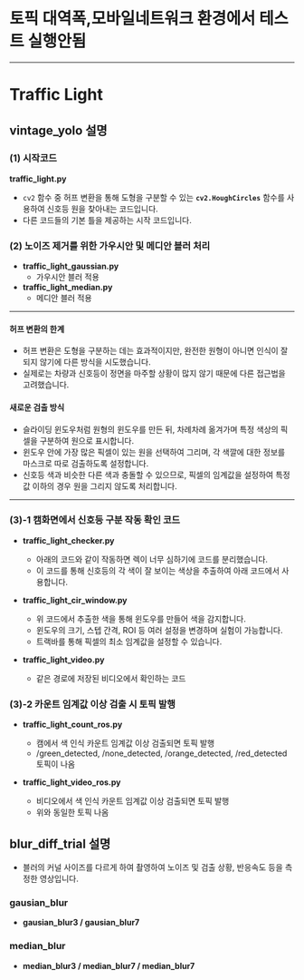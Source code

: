 # **토픽 대역폭,모바일네트워크 환경에서 테스트 실행안됨**
---
# Traffic Light

## vintage_yolo 설명

### (1) 시작코드
**traffic_light.py**
- `cv2` 함수 중 허프 변환을 통해 도형을 구분할 수 있는 **`cv2.HoughCircles`** 함수를 사용하여 신호등 원을 찾아내는 코드입니다.
- 다른 코드들의 기본 틀을 제공하는 시작 코드입니다.

### (2) 노이즈 제거를 위한 가우시안 및 메디안 블러 처리
- **traffic_light_gaussian.py**
  - 가우시안 블러 적용
- **traffic_light_median.py**
  - 메디안 블러 적용

---  

#### 허프 변환의 한계
- 허프 변환은 도형을 구분하는 데는 효과적이지만, 완전한 원형이 아니면 인식이 잘되지 않기에 다른 방식을 시도했습니다.
- 실제로는 차량과 신호등이 정면을 마주할 상황이 많지 않기 때문에 다른 접근법을 고려했습니다.

#### 새로운 검출 방식
- 슬라이딩 윈도우처럼 원형의 윈도우를 만든 뒤, 차례차례 옮겨가며 특정 색상의 픽셀을 구분하여 원으로 표시합니다.
- 윈도우 안에 가장 많은 픽셀이 있는 원을 선택하여 그리며, 각 색깔에 대한 정보를 마스크로 따로 검출하도록 설정합니다.
- 신호등 색과 비슷한 다른 색과 충돌할 수 있으므로, 픽셀의 임계값을 설정하여 특정 값 이하의 경우 원을 그리지 않도록 처리합니다.
---

### (3)-1 캠화면에서 신호등 구분 작동 확인 코드
- **traffic_light_checker.py**
  - 아래의 코드와 같이 작동하면 렉이 너무 심하기에 코드를 분리했습니다.
  - 이 코드를 통해 신호등의 각 색이 잘 보이는 색상을 추출하여 아래 코드에서 사용합니다.
  
- **traffic_light_cir_window.py**
  - 위 코드에서 추출한 색을 통해 윈도우를 만들어 색을 감지합니다.
  - 윈도우의 크기, 스텝 간격, ROI 등 여러 설정을 변경하며 실험이 가능합니다.
  - 트랙바를 통해 픽셀의 최소 임계값을 설정할 수 있습니다.

- **traffic_light_video.py**
  - 같은 경로에 저장된 비디오에서 확인하는 코드

### (3)-2 카운트 임계값 이상 검출 시 토픽 발행
- **traffic_light_count_ros.py**
  - 캠에서 색 인식 카운트 임계값 이상 검출되면 토픽 발행
  - /green_detected, /none_detected, /orange_detected, /red_detected 토픽이 나옴

- **traffic_light_video_ros.py**
  - 비디오에서 색 인식 카운트 임계값 이상 검출되면 토픽 발행
  - 위와 동일한 토픽 나옴

## blur_diff_trial 설명
- 블러의 커널 사이즈를 다르게 하여 촬영하여 노이즈 및 검출 상황, 반응속도 등을 측정한 영상입니다.
### gausian_blur
- **gausian_blur3 / gausian_blur7**
### median_blur
- **median_blur3 / median_blur7 / median_blur7**
